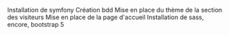 Installation de symfony
Création bdd
Mise en place du thème de la section des visiteurs
Mise en place de la page d'accueil
Installation de sass, encore, bootstrap 5

